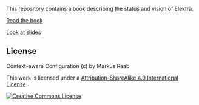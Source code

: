 This repository contains a book describing the
status and vision of Elektra.

[Read the book](https://www.libelektra.org/ftp/elektra/publications/raab2017context.pdf)

[Look at slides](https://www.libelektra.org/ftp/elektra/slides/cm/)

## License

Context-aware Configuration (c) by Markus Raab

This work is licensed under a [Attribution-ShareAlike 4.0 International License](LICENSE).

[![Creative Commons License](https://i.creativecommons.org/l/by-sa/4.0/88x31.png)](https://creativecommons.org/licenses/by-sa/4.0/)
